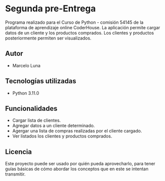 # Segunda pre-Entrega

Programa realizado para el Curso de Python - comisión 54145 de la plataforma de aprendizaje online CoderHouse.
La aplicación permite cargar datos de un cliente y los productos comprados. Los clientes y productos posteriormente permiten ser visualizados.

## Autor

- Marcelo Luna

## Tecnologías utilizadas

- Python 3.11.0

## Funcionalidades

- Cargar lista de clientes.
- Agregar datos a un cliente determinado.
- Agergar una lista de compras realizadas por el cliente cargado.
- Ver listados los clientes y productos comprados.


## Licencia

Este proyecto puede ser usado por quién pueda aprovecharlo, para tener guías básicas de cómo abordar los conceptos que en este se intentan transmitir.
